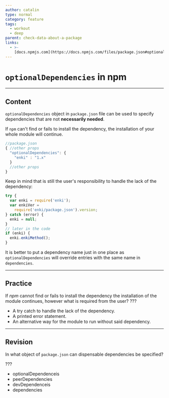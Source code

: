 ```yaml
---
author: catalin
type: normal
category: feature
tags:
  - workout
  - deep
parent: check-data-about-a-package
links:
  - >-
    [docs.npmjs.com](https://docs.npmjs.com/files/package.json#optionaldependencies){website}
---
```


# `optionalDependencies` in npm


---

## Content

`optionalDependencies` object in `package.json` file can be used to specify dependencies that are not **necessarily needed**.

If `npm` can't find or fails to install the dependency, the installation of your whole module will continue.

```javascript
//package.json
{ //other props
  "optionalDependencies": {
    "enki" : "1.x"
  }
  //other props
}
```

Keep in mind that is still the user's responsibility to handle the lack of the dependency:

```javascript
try {
  var enki = require('enki');
  var enkiVer =
    require('enki/package.json').version;
} catch (error) {
  enki = null;
}
// later in the code
if (enki) {
  enki.enkiMethod();
}

```

It is better to put a dependency name just in one place as `optionalDependencies` will override entries with the same name in `dependencies`.


---

## Practice

If *npm* cannot find or fails to install the dependency the installation of the module continues, however what is required from the user? ???

- A try catch to handle the lack of the dependency.
- A printed error statement.
- An alternative way for the module to run without said dependency.


---

## Revision

In what object of `package.json` can dispensable dependencies be specified?

???

- optionalDependenceis
- peerDependencies
- devDependenceis
- dependencies
